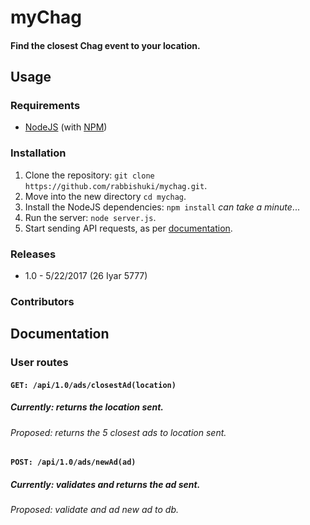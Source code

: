# myChag
#### Find the closest Chag event to your location.

## Usage
### Requirements
* [NodeJS](http://nodejs.org/) (with [NPM](https://www.npmjs.org/))

### Installation
1. Clone the repository: `git clone https://github.com/rabbishuki/mychag.git`.
2. Move into the new directory `cd mychag`.
3. Install the NodeJS dependencies: `npm install` *can take a minute*...
4. Run the server: `node server.js`.
5. Start sending API requests, as per [documentation](https://github.com/rabbishuki/mychag/blob/master/README.md#documentation).

### Releases
* 1.0 - 5/22/2017 (26 Iyar 5777)

### Contributors

## Documentation
### User routes

#### `GET: /api/1.0/ads/closestAd(location)`
##### Currently: returns the location sent.
###### Proposed: returns the 5 closest ads to location sent.

#### `POST: /api/1.0/ads/newAd(ad)`
##### Currently: validates and returns the ad sent.
###### Proposed: validate and ad new ad to db.
